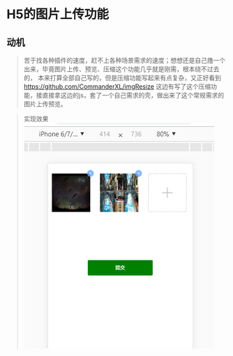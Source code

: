 # H5的图片上传功能

## 动机 

> 苦于找各种插件的速度，赶不上各种场景需求的速度；想想还是自己撸一个出来，毕竟图片上传、预览、压缩这个功能几乎就是刚需，根本绕不过去的，
本来打算全部自己写的，但是压缩功能写起来有点复杂，又正好看到 https://github.com/CommanderXL/imgResize  这边有写了这个压缩功能，接直接拿这边的js，套了一个自己需求的壳，做出来了这个常规需求的图片上传预览。

> 实现效果
![Image text](https://github.com/jddk/H5upload/blob/master/images/H5%E5%9B%BE%E7%89%87%E5%8E%8B%E7%BC%A9%E4%B8%8A%E4%BC%A0.png)
